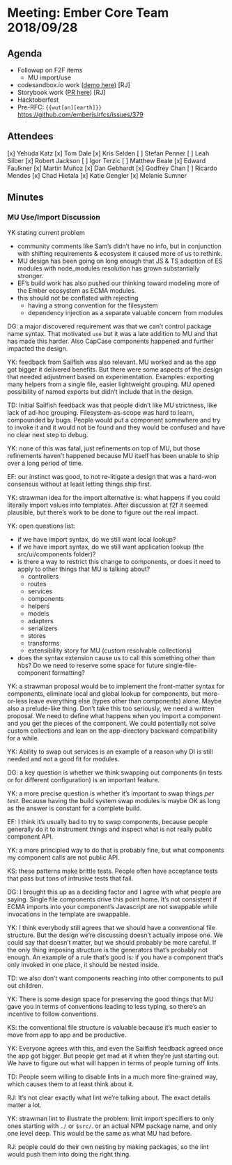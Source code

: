 # Meeting: Ember Core Team 2018/09/28

## Agenda
- Followup on F2F items
  - MU import/use
- codesandbox.io work ([demo here](https://codesandbox.io/s/qvxol5zmk4)) [RJ]
- Storybook work ([PR here](https://github.com/storybooks/storybook/pull/4237)) [RJ]
- Hacktoberfest
- Pre-RFC: `{{wut[on][earth]}}` https://github.com/emberjs/rfcs/issues/379

## Attendees
[x] Yehuda Katz
[x] Tom Dale
[x] Kris Selden
[ ] Stefan Penner
[ ] Leah Silber
[x] Robert Jackson
[ ] Igor Terzic
[ ] Matthew Beale
[x] Edward Faulkner
[x] Martin Muñoz
[x] Dan Gebhardt
[x] Godfrey Chan
[ ] Ricardo Mendes
[x] Chad Hietala
[x] Katie Gengler
[x] Melanie Sumner

## Minutes

### MU Use/Import Discussion

YK stating current problem

- community comments like Sam’s didn’t have no info, but in conjunction with shifting requirements & ecosystem it caused more of us to rethink.
- MU design has been going on long enough that JS & TS adoption of ES modules with node_modules resolution has grown substantially stronger.
- EF’s build work has also pushed our thinking toward modeling more of the Ember ecosystem as ECMA modules.
- this should not be conflated with rejecting
  - having a strong convention for the filesystem
  - dependency injection as a separate valuable concern from modules


DG: a major discovered requirement was that we can’t control package name syntax. That motivated `use` but it was a late addition to MU and that has made this harder. Also CapCase components happened and further impacted the design.

YK: feedback from Sailfish was also relevant. MU worked and as the app got bigger it delivered benefits. But there were some aspects of the design that needed adjustment based on experimentation. Examples: exporting many helpers from a single file, easier lightweight grouping. MU opened possibility of named exports but didn’t include that in the design.

TD: Initial Sailfish feedback was that people didn’t like MU strictness, like lack of ad-hoc grouping. Filesystem-as-scope was hard to learn, compounded by bugs. People would put a component somewhere and try to invoke it and it would not be found and they would be confused and have no clear next step to debug.

YK: none of this was fatal, just refinements on top of MU, but those refinements haven’t happened because MU itself has been unable to ship over a long period of time.

EF: our instinct was good, to not re-litigate a design that was a hard-won consensus without at least letting things ship first.

YK: strawman idea for the import alternative is: what happens if you could literally import values into templates. After discussion at f2f it seemed plausible, but there’s work to be done to figure out the real impact.

YK: open questions list:

- if we have import syntax, do we still want local lookup?
- if we have import syntax, do we still want application lookup (the src/ui/components folder)?
- is there a way to restrict this change to components, or does it need to apply to other things that MU is talking about?
  - controllers
  - routes
  - services
  - components
  - helpers
  - models
  - adapters
  - serializers
  - stores
  - transforms
  - extensibility story for MU (custom resolvable collections)
- does the syntax extension cause us to call this something other than hbs? Do we need to reserve some space for future single-file-component formatting?

YK: a strawman proposal would be to implement the front-matter syntax for components, eliminate local and global lookup for components, but more-or-less leave everything else (types other than components) alone. Maybe also a prelude-like thing. Don’t take this too seriously, we need a written proposal. We need to define what happens when you import a component and you get the pieces of the component. We could potentially not solve custom collections and lean on the app-directory backward compatibility for a while.

YK: Ability to swap out services is an example of a reason why DI is still needed and not a good fit for modules.

DG: a key question is whether we think swapping out components (in tests or for different configuration) is an important feature.

YK: a more precise question is whether it’s important to swap things *per test*. Because having the build system swap modules is maybe OK as long as the answer is constant for a complete build.

EF: I think it’s usually bad to try to swap components, because people generally do it to instrument things and inspect what is not really public component API.

YK: a more principled way to do that is probably fine, but what components my component calls are not public API.

KS: these patterns make brittle tests. People often have acceptance tests that pass but tons of intrusive tests that fail.

DG: I brought this up as a deciding factor and I agree with what people are saying. Single file components drive this point home. It’s not consistent if ECMA imports into your component’s Javascript are not swappable while invocations in the template are swappable.

YK: I think everybody still agrees that we should have a conventional file structure. But the design we’re discussing doesn’t actually impose one. We could say that doesn’t matter, but we should probably be more careful. If the only thing imposing structure is the generators that’s probably not enough. An example of a rule that’s good is: if you have a component that’s only invoked in one place, it should be nested inside.

TD: we also don’t want components reaching into other components to pull out children.

YK: There is some design space for preserving the good things that MU gave you in terms of conventions leading to less typing, so there’s an incentive to follow conventions.

KS: the conventional file structure is valuable because it’s much easier to move from app to app and be productive.

YK: Everyone agrees with this, and even the Sailfish feedback agreed once the app got bigger. But people get mad at it when they’re just starting out. We have to figure out what will happen in terms of people turning off lints.

TD: People seem willing to disable lints in a much more fine-grained way, which causes them to at least think about it.

RJ: It’s not clear exactly what lint we’re talking about. The exact details matter a lot.

YK: strawman lint to illustrate the problem: limit import specifiers to only ones starting with  `./` or `$src/`. or an actual NPM package name, and only one level deep. This would be the same as what MU had before.

RJ: people could do their own nesting by making packages, so the lint would push them into doing the right thing.

